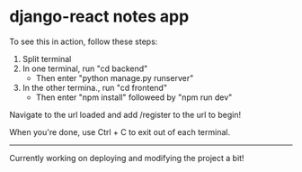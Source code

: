 # django-react notes app

To see this in action, follow these steps:

1. Split terminal
2. In one terminal, run "cd backend"
     - Then enter "python manage.py runserver"
3. In the other termina., run "cd frontend"
     - Then enter "npm install" followeed by "npm run dev"

Navigate to the url loaded and add /register to the url to begin!

When you're done, use Ctrl + C to exit out of each terminal. 

----

Currently working on deploying and modifying the project a bit!

